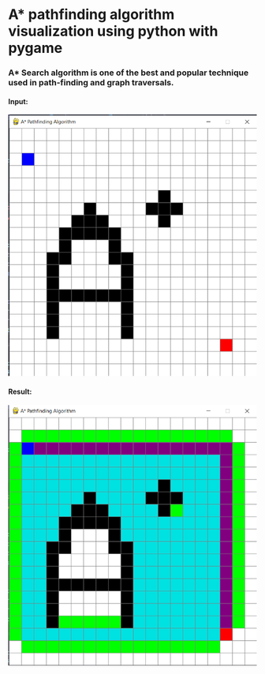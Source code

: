 # A\* pathfinding algorithm visualization using python with pygame

### A\* Search algorithm is one of the best and popular technique used in path-finding and graph traversals.

#### Input:

![input ss](/screenshots/input.png)

#### Result:

![result ss](/screenshots/Solved.png)
